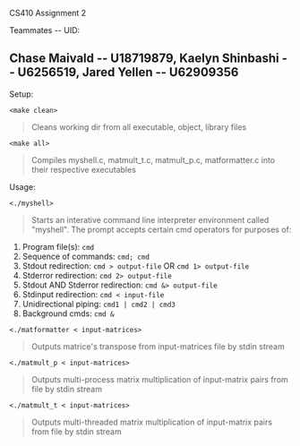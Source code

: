 CS410 Assignment 2

Teammates -- UID:

Chase Maivald -- U18719879,
Kaelyn Shinbashi -- U6256519,
Jared Yellen -- U62909356
--

Setup:

`<make clean>`
>Cleans working dir from all executable, object, library files

`<make all>`
>Compiles myshell.c, matmult_t.c, matmult_p.c, matformatter.c into their respective executables

Usage:

`<./myshell>` 
>Starts an interative command line interpreter environment called "myshell". The prompt accepts certain cmd operators for purposes of:

1. Program file(s): 
`cmd` 
2. Sequence of commands: 
`cmd; cmd`
3. Stdout redirection: 
`cmd > output-file`
OR 
`cmd 1> output-file`
4. Stderror redirection: 
`cmd 2> output-file`
5. Stdout AND Stderror redirection: 
`cmd &> output-file`
6. Stdinput redirection: 
`cmd < input-file`
7. Unidirectional piping: 
`cmd1 | cmd2 | cmd3`
8. Background cmds: 
`cmd &`

`<./matformatter < input-matrices>` 
> Outputs matrice's transpose from input-matrices file by stdin stream

`<./matmult_p < input-matrices>` 
> Outputs multi-process matrix multiplication of input-matrix pairs from file by stdin stream

`<./matmult_t < input-matrices>` 
> Outputs multi-threaded matrix multiplication of input-matrix pairs from file by stdin stream

